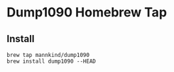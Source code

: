 # Dump1090 Homebrew Tap

## Install
```
brew tap mannkind/dump1090
brew install dump1090 --HEAD
```
